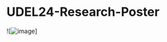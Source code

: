# UDEL24-Research-Poster

![![image](https://github.com/user-attachments/assets/4323c9eb-51e5-45e0-8dbc-3c8e10b68522)]

